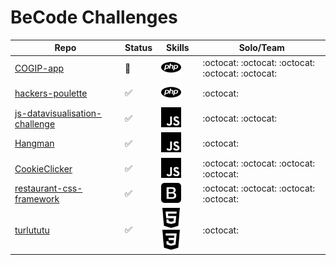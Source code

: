 # BeCode Challenges
Repo | Status | Skills | Solo/Team
-----|--------|--------|------------
[COGIP-app](https://github.com/jcruz97/COGIP-app) | :construction: | <img height="32" width="32" src="./img/php.svg" /> | :octocat: :octocat: :octocat: :octocat: :octocat:
[hackers-poulette](https://github.com/epictete/hackers-poulette) | :white_check_mark: | <img height="32" width="32" src="./img/php.svg" /> | :octocat:
[js-datavisualisation-challenge](https://github.com/epictete/js-datavisualisation-challenge) | :white_check_mark: | <img height="32" width="32" src="./img/javascript.svg" /> | :octocat: :octocat:
[Hangman](https://github.com/epictete/Hangman) | :white_check_mark: | <img height="32" width="32" src="./img/javascript.svg" /> | :octocat:
[CookieClicker](https://github.com/fwauters/CookieClicker) | :white_check_mark: | <img height="32" width="32" src="./img/javascript.svg" /> | :octocat: :octocat: :octocat: :octocat:
[restaurant-css-framework](https://github.com/epictete/restaurant-css-framework) | :white_check_mark: | <img height="32" width="32" src="./img/bootstrap.svg" /> | :octocat: :octocat: :octocat: :octocat:
[turlututu](https://github.com/epictete/turlututu) | :white_check_mark: | <img height="32" width="32" src="./img/html5.svg" /> <img height="32" width="32" src="./img/css3.svg" /> | :octocat: